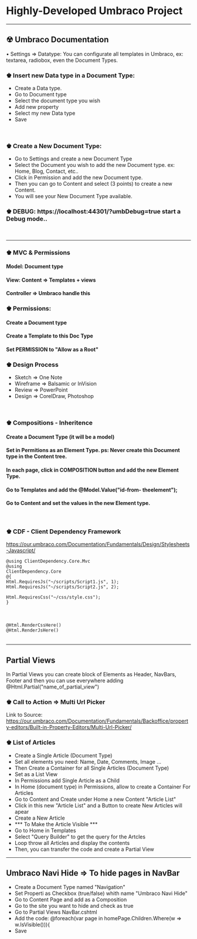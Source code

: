 # Highly-Developed Umbraco Project
<hr>

## &#9762; Umbraco Documentation

• Settings  => Datatype: You can configurate all templates in Umbraco, ex: textarea, radiobox, even the Document Types.

### &#9818; Insert new Data type in a Document Type:
<ul>
  <li>Create a Data type.</li>
  <li>Go to Document type</li>
  <li>Select the document type you wish</li>
  <li>Add new property</li>
  <li>Select my new Data type</li>
  <li>Save</li>
</ul>
<br>

### &#9818; Create a New Document Type:

<ul>
  <li>Go to Settings and create a new Document Type</li>
  <li>Select the Document you wish to add the new Document type. ex: Home, Blog, Contact, etc..</li>
  <li>Click in Permission and add the new Document type.</li>
  <li>Then you can go to Content and select (3 points) to create a new Content.</li>
  <li>You will see your New Document Type available.</li>
</ul>

### &#9818; DEBUG: https://localhost:44301/?umbDebug=true   start a Debug mode..
<br/>

<hr>

### &#9818; MVC & Permissions

#### Model:   Document type
#### View:  Content => Templates + views
#### Controller => Umbraco handle this


### &#9818; Permissions:

#### Create a Document type
#### Create a Template to this Doc Type
#### Set PERMISSION to "Allow as a Root" 


### &#9818; Design Process

<ul>
  <li>Sketch => One Note</li>
  <li>Wireframe => Balsamic or InVision</li>
  <li>Review => PowerPoint</li>
  <li>Design => CorelDraw, Photoshop</li>
</ul>
<br>


### &#9818; Compositions - Inheritence

#### Create a Document Type (it will be a model)
#### Set in Permitions as an Element Type.  ps: Never create this Document type in the Content tree.
#### In each page, click in COMPOSITION button and add the new Element Type.
#### Go to Templates and add the @Model.Value("id-from- theelement");
#### Go to Content and set the values in the new Element type.
<br>

### &#9818; CDF - Client Dependency Framework

https://our.umbraco.com/Documentation/Fundamentals/Design/Stylesheets-Javascript/

<code>@using ClientDependency.Core.Mvc</code><br>
<code>@using ClientDependency.Core</code><br>
<code>@{</code><br>
<code>Html.RequiresJs("~/scripts/Script1.js", 1);</code><br>
<code>Html.RequiresJs("~/scripts/Script2.js", 2);</code> <br>
<code> Html.RequiresCss("~/css/style.css");</code><br>
<code>}</code><br>
<code><html></code><br>
<code><head></code><br>
<code> @Html.RenderCssHere()</code><br>
<code>@Html.RenderJsHere()</code><br>
<code></head></code><br>

<hr>

## Partial Views

  <p>In Partial Views you can create block of Elements as Header, NavBars, Footer and then you can use everywhere adding @Html.Partial("name_of_partial_view")</p>

  
  ### &#9818; Call to Action  => Multi Url Picker
  
  Link to Source: https://our.umbraco.com/Documentation/Fundamentals/Backoffice/property-editors/Built-in-Property-Editors/Multi-Url-Picker/


### &#9818; List of Articles
  
  <ul>
    <li>Create a Single Article (Document Type)</li>
    <li>Set all elements you need: Name, Date, Comments, Image ...</li>
    <li>Then Create a Container for all Single Articles (Document Type)</li>
    <li>Set as a List View</li>
    <li>In Permissions add Single Article as a Child</li>
    <li>In Home (document type) in Permissions, allow to create a Container For Articles</li>
    <li>Go to Content and Create under Home a new Content "Article List"</li>
    <li>Click in this new "Article List" and a Button to create New Articles will apear</li>
    <li>Create a New Article</li>
    <li>*** To Make the Article Visible ***</li>
    <li>Go to Home in Templates</li>
    <li>Select "Query Builder" to get the query for the Artcles</li>
    <li>Loop throw all Articles and display the contents</li>
    <li>Then, you can transfer the code and create a Partial View</li>    
  </ul>
  
  <hr>
  
  ## Umbraco Navi Hide => To hide pages in NavBar
  
  <ul>
    <li>Create a Document Type named "Navigation"</li>
    <li>Set Properti as Checkbox (true/false) whith name "Umbraco Navi Hide"</li>
    <li>Go to Content Page and  add as a Composition</li>
    <li>Go to the site you want to hide and check as true</li>
    <li>Go to Partial Views NavBar.cshtml</li>
    <li>Add the code:  @foreach(var page in homePage.Children.Where(w => w.IsVisible())){</li>
    <li>Save</li>
  </ul>
  
 
  
  
  
